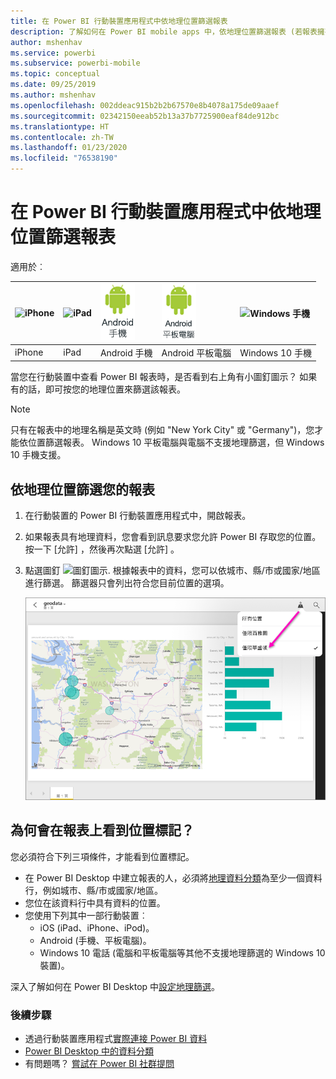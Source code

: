 ```yaml
---
title: 在 Power BI 行動裝置應用程式中依地理位置篩選報表
description: 了解如何在 Power BI mobile apps 中，依地理位置篩選報表 (若報表擁有者已設定地理標記)。
author: mshenhav
ms.service: powerbi
ms.subservice: powerbi-mobile
ms.topic: conceptual
ms.date: 09/25/2019
ms.author: mshenhav
ms.openlocfilehash: 002ddeac915b2b2b67570e8b4078a175de09aaef
ms.sourcegitcommit: 02342150eeab52b13a37b7725900eaf84de912bc
ms.translationtype: HT
ms.contentlocale: zh-TW
ms.lasthandoff: 01/23/2020
ms.locfileid: "76538190"
---
```

# <a name="filter-a-report-by-geographic-location-in-the-power-bi-mobile-apps"></a>在 Power BI 行動裝置應用程式中依地理位置篩選報表
適用於︰

| ![iPhone](./media/mobile-apps-geographic-filtering/iphone-logo-50-px.png) | ![iPad](./media/mobile-apps-geographic-filtering/ipad-logo-50-px.png) | ![Android 手機](./media/mobile-apps-geographic-filtering/android-phone-logo-50-px.png) | ![Android 平板電腦](./media/mobile-apps-view-dashboard/android-tablet-logo-50-px.png) | ![Windows 手機](./media/mobile-apps-geographic-filtering/win-10-logo-50-px.png) |
|:--- |:--- |:--- |:--- |:--- |
| iPhone |iPad |Android 手機 |Android 平板電腦 |Windows 10 手機 |

當您在行動裝置中查看 Power BI 報表時，是否看到右上角有小圖釘圖示？ 如果有的話，即可按您的地理位置來篩選該報表。

> [!NOTE]
> 只有在報表中的地理名稱是英文時 (例如 "New York City" 或 "Germany")，您才能依位置篩選報表。 Windows 10 平板電腦與電腦不支援地理篩選，但 Windows 10 手機支援。
> 
> 

## <a name="filter-your-report-by-your-geographic-location"></a>依地理位置篩選您的報表
1. 在行動裝置的 Power BI 行動裝置應用程式中，開啟報表。
2. 如果報表具有地理資料，您會看到訊息要求您允許 Power BI 存取您的位置。 按一下 [允許]  ，然後再次點選 [允許]  。
3. 點選圖釘 ![圖釘圖示](./media/mobile-apps-geographic-filtering/power-bi-mobile-geo-icon.png). 根據報表中的資料，您可以依城市、縣/市或國家/地區進行篩選。 篩選器只會列出符合您目前位置的選項。
   
    ![圖釘篩選](./media/mobile-apps-geographic-filtering/power-bi-mobile-geo-map-set-filter.png)

## <a name="why-dont-i-see-location-tags-on-a-report"></a>為何會在報表上看到位置標記？
您必須符合下列三項條件，才能看到位置標記。 

* 在 Power BI Desktop 中建立報表的人，必須將[地理資料分類](../../desktop-mobile-geofiltering.md)為至少一個資料行，例如城市、縣/市或國家/地區。
* 您位在該資料行中具有資料的位置。
* 您使用下列其中一部行動裝置︰
  * iOS (iPad、iPhone、iPod)。
  * Android (手機、平板電腦)。
  * Windows 10 電話 (電腦和平板電腦等其他不支援地理篩選的 Windows 10 裝置)。

深入了解如何在 Power BI Desktop 中[設定地理篩選](../../desktop-mobile-geofiltering.md)。

### <a name="next-steps"></a>後續步驟
* 透過行動裝置應用程式[實際連接 Power BI 資料](mobile-apps-data-in-real-world-context.md)
* [Power BI Desktop 中的資料分類](../../desktop-data-categorization.md) 
* 有問題嗎？ [嘗試在 Power BI 社群提問](https://community.powerbi.com/)

